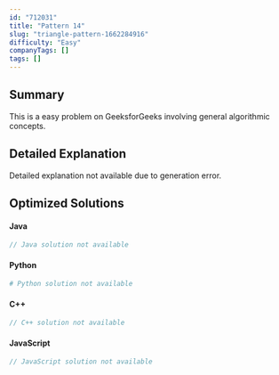```yaml
---
id: "712031"
title: "Pattern 14"
slug: "triangle-pattern-1662284916"
difficulty: "Easy"
companyTags: []
tags: []
---
```


## Summary

This is a easy problem on GeeksforGeeks involving general algorithmic concepts.

## Detailed Explanation

Detailed explanation not available due to generation error.

## Optimized Solutions

#### Java
```java
// Java solution not available
```

#### Python
```python
# Python solution not available
```

#### C++
```cpp
// C++ solution not available
```

#### JavaScript
```javascript
// JavaScript solution not available
```